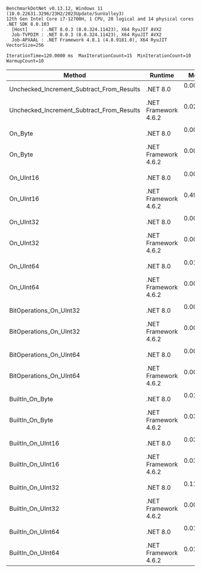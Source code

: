 ```

BenchmarkDotNet v0.13.12, Windows 11 (10.0.22631.3296/23H2/2023Update/SunValley3)
12th Gen Intel Core i7-12700H, 1 CPU, 20 logical and 14 physical cores
.NET SDK 8.0.103
  [Host]     : .NET 8.0.3 (8.0.324.11423), X64 RyuJIT AVX2
  Job-TVPDIM : .NET 8.0.3 (8.0.324.11423), X64 RyuJIT AVX2
  Job-APXAAL : .NET Framework 4.8.1 (4.8.9181.0), X64 RyuJIT VectorSize=256

IterationTime=120.0000 ms  MaxIterationCount=15  MinIterationCount=10
WarmupCount=10

```

| Method                                    | Runtime              |      Mean |     Error |    StdDev |    Median | Ratio | RatioSD |
|-------------------------------------------|----------------------|----------:|----------:|----------:|----------:|------:|--------:|
| Unchecked_Increment_Subtract_From_Results | .NET 8.0             | 0.0026 ns | 0.0097 ns | 0.0058 ns | 0.0000 ns |     ? |       ? |
| Unchecked_Increment_Subtract_From_Results | .NET Framework 4.6.2 | 0.0237 ns | 0.0190 ns | 0.0125 ns | 0.0260 ns |     ? |       ? |
|                                           |                      |           |           |           |           |       |         |
| On_Byte                                   | .NET 8.0             | 0.0043 ns | 0.0097 ns | 0.0081 ns | 0.0000 ns |     ? |       ? |
| On_Byte                                   | .NET Framework 4.6.2 | 0.0000 ns | 0.0000 ns | 0.0000 ns | 0.0000 ns |     ? |       ? |
|                                           |                      |           |           |           |           |       |         |
| On_UInt16                                 | .NET 8.0             | 0.0000 ns | 0.0000 ns | 0.0000 ns | 0.0000 ns |     ? |       ? |
| On_UInt16                                 | .NET Framework 4.6.2 | 0.4924 ns | 0.0499 ns | 0.0467 ns | 0.4834 ns |     ? |       ? |
|                                           |                      |           |           |           |           |       |         |
| On_UInt32                                 | .NET 8.0             | 0.0000 ns | 0.0000 ns | 0.0000 ns | 0.0000 ns |     ? |       ? |
| On_UInt32                                 | .NET Framework 4.6.2 | 0.0001 ns | 0.0004 ns | 0.0003 ns | 0.0000 ns |     ? |       ? |
|                                           |                      |           |           |           |           |       |         |
| On_UInt64                                 | .NET 8.0             | 0.0114 ns | 0.0191 ns | 0.0160 ns | 0.0054 ns |     ? |       ? |
| On_UInt64                                 | .NET Framework 4.6.2 | 0.0000 ns | 0.0000 ns | 0.0000 ns | 0.0000 ns |     ? |       ? |
|                                           |                      |           |           |           |           |       |         |
| BitOperations_On_UInt32                   | .NET 8.0             | 0.0018 ns | 0.0060 ns | 0.0043 ns | 0.0000 ns |     ? |       ? |
| BitOperations_On_UInt32                   | .NET Framework 4.6.2 | 0.0016 ns | 0.0051 ns | 0.0037 ns | 0.0000 ns |     ? |       ? |
|                                           |                      |           |           |           |           |       |         |
| BitOperations_On_UInt64                   | .NET 8.0             | 0.0020 ns | 0.0053 ns | 0.0035 ns | 0.0000 ns |     ? |       ? |
| BitOperations_On_UInt64                   | .NET Framework 4.6.2 | 0.0031 ns | 0.0102 ns | 0.0067 ns | 0.0000 ns |     ? |       ? |
|                                           |                      |           |           |           |           |       |         |
| BuiltIn_On_Byte                           | .NET 8.0             | 0.0178 ns | 0.0292 ns | 0.0259 ns | 0.0078 ns |     ? |       ? |
| BuiltIn_On_Byte                           | .NET Framework 4.6.2 | 0.0374 ns | 0.0399 ns | 0.0354 ns | 0.0290 ns |     ? |       ? |
|                                           |                      |           |           |           |           |       |         |
| BuiltIn_On_UInt16                         | .NET 8.0             | 0.0323 ns | 0.0300 ns | 0.0280 ns | 0.0201 ns |     ? |       ? |
| BuiltIn_On_UInt16                         | .NET Framework 4.6.2 | 0.0321 ns | 0.0273 ns | 0.0242 ns | 0.0363 ns |     ? |       ? |
|                                           |                      |           |           |           |           |       |         |
| BuiltIn_On_UInt32                         | .NET 8.0             | 0.1120 ns | 0.0976 ns | 0.0913 ns | 0.0935 ns | 1.000 |    0.00 |
| BuiltIn_On_UInt32                         | .NET Framework 4.6.2 | 0.0004 ns | 0.0020 ns | 0.0013 ns | 0.0000 ns | 0.004 |    0.01 |
|                                           |                      |           |           |           |           |       |         |
| BuiltIn_On_UInt64                         | .NET 8.0             | 0.0100 ns | 0.0156 ns | 0.0130 ns | 0.0032 ns |     ? |       ? |
| BuiltIn_On_UInt64                         | .NET Framework 4.6.2 | 0.0104 ns | 0.0152 ns | 0.0142 ns | 0.0000 ns |     ? |       ? |
